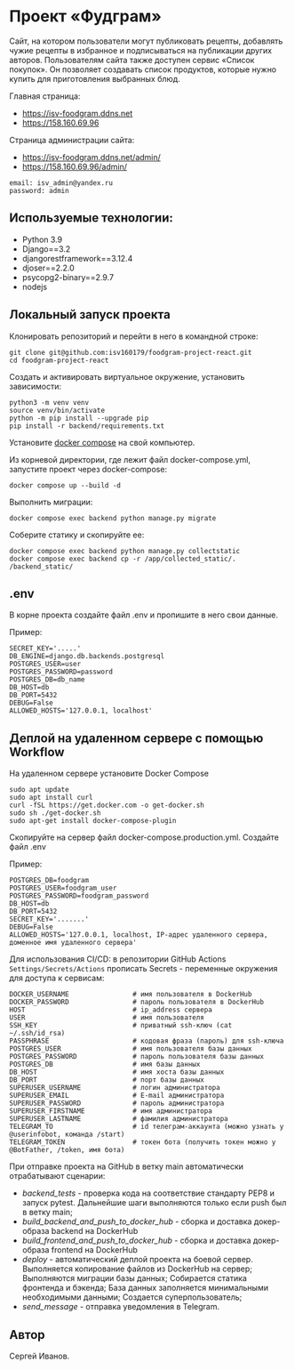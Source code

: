 # Проект «Фудграм» 
Сайт, на котором пользователи могут публиковать рецепты, 
добавлять чужие рецепты в избранное и подписываться на 
публикации других авторов. Пользователям сайта также доступен сервис «Список покупок». 
Он позволяет создавать список продуктов, которые нужно купить для приготовления выбранных блюд.

Главная страница:
- https://isv-foodgram.ddns.net
- https://158.160.69.96

Страница администрации сайта:
- https://isv-foodgram.ddns.net/admin/
- https://158.160.69.96/admin/

```
email: isv_admin@yandex.ru
password: admin
```
## Используемые технологии:
- Python 3.9
- Django==3.2
- djangorestframework==3.12.4
- djoser==2.2.0
- psycopg2-binary==2.9.7
- nodejs

## Локальный запуск проекта

Клонировать репозиторий и перейти в него в командной строке:

```
git clone git@github.com:isv160179/foodgram-project-react.git
cd foodgram-project-react
```

Создать и активировать виртуальное окружение, установить зависимости:

```
python3 -m venv venv 
source venv/bin/activate
python -m pip install --upgrade pip
pip install -r backend/requirements.txt
```

Установите [docker compose](https://www.docker.com/) на свой компьютер.

Из корневой директории, где лежит файл docker-compose.yml,
запустите проект через docker-compose:

```
docker compose up --build -d
```

Выполнить миграции:

```
docker compose exec backend python manage.py migrate
```

Соберите статику и скопируйте ее:

```
docker compose exec backend python manage.py collectstatic
docker compose exec backend cp -r /app/collected_static/. /backend_static/
```

## .env

В корне проекта создайте файл .env и пропишите в него свои данные.

Пример:

```
SECRET_KEY='.....'
DB_ENGINE=django.db.backends.postgresql
POSTGRES_USER=user
POSTGRES_PASSWORD=password
POSTGRES_DB=db_name
DB_HOST=db
DB_PORT=5432
DEBUG=False
ALLOWED_HOSTS='127.0.0.1, localhost'
```

## Деплой на удаленном сервере с помощью Workflow

На удаленном сервере установите Docker Compose

```
sudo apt update
sudo apt install curl
curl -fSL https://get.docker.com -o get-docker.sh
sudo sh ./get-docker.sh
sudo apt-get install docker-compose-plugin 

```
Скопируйте на сервер файл docker-compose.production.yml.
Создайте файл .env

Пример:

```
POSTGRES_DB=foodgram
POSTGRES_USER=foodgram_user
POSTGRES_PASSWORD=foodgram_password
DB_HOST=db
DB_PORT=5432
SECRET_KEY='.......'
DEBUG=False
ALLOWED_HOSTS='127.0.0.1, localhost, IP-адрес удаленного сервера, доменное имя удаленного сервера'
```

Для использования CI/CD: в репозитории GitHub Actions `Settings/Secrets/Actions` прописать Secrets - переменные окружения для доступа к сервисам:

```
DOCKER_USERNAME                # имя пользователя в DockerHub
DOCKER_PASSWORD                # пароль пользователя в DockerHub
HOST                           # ip_address сервера
USER                           # имя пользователя
SSH_KEY                        # приватный ssh-ключ (cat ~/.ssh/id_rsa)
PASSPHRASE                     # кодовая фраза (пароль) для ssh-ключа
POSTGRES_USER                  # имя пользователя базы данных
POSTGRES_PASSWORD              # пароль пользователя базы данных
POSTGRES_DB                    # имя базы данных
DB_HOST                        # имя хоста базы данных
DB_PORT                        # порт базы данных
SUPERUSER_USERNAME             # логин администратора
SUPERUSER_EMAIL                # E-mail администратора
SUPERUSER_PASSWORD             # пароль администратора
SUPERUSER_FIRSTNAME            # имя администратора
SUPERUSER_LASTNAME             # фамилия администратора
TELEGRAM_TO                    # id телеграм-аккаунта (можно узнать у @userinfobot, команда /start)
TELEGRAM_TOKEN                 # токен бота (получить токен можно у @BotFather, /token, имя бота)
```

При отправке проекта на GitHub в ветку main автоматически отрабатывают сценарии:

* *backend_tests* - проверка кода на соответствие стандарту PEP8 и запуск pytest. Дальнейшие шаги выполняются только если push был в ветку main;
* *build_backend_and_push_to_docker_hub* - сборка и доставка докер-образа backend на DockerHub
* *build_frontend_and_push_to_docker_hub* - сборка и доставка докер-образа frontend на DockerHub
* *deploy* - автоматический деплой проекта на боевой сервер. Выполняется копирование файлов из DockerHub на сервер; Выполняются миграции базы данных; Собирается статика фронтенда и бэкенда; База данных заполняется минимальными необходимыми данными; Создается суперпользователь;
* *send\_message* - отправка уведомления в Telegram.

## Автор
Сергей Иванов.
